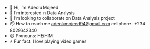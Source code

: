 - 👋 Hi, I’m Adeolu Mojeed
- 👀 I’m interested in  Data Analysis
- 💞️ I’m looking to collaborate on Data Analysis project
- 📫 How to reach me adeolumojeed94@gmail.com cellphone- +234 8029642340
- 😄 Pronouns: HE/HIM 
- ⚡ Fun fact: I love playing video games

<!---
adeolumojeed/adeolumojeed is a ✨ special ✨ repository because its `README.md` (this file) appears on your GitHub profile.
You can click the Preview link to take a look at your changes.
--->
